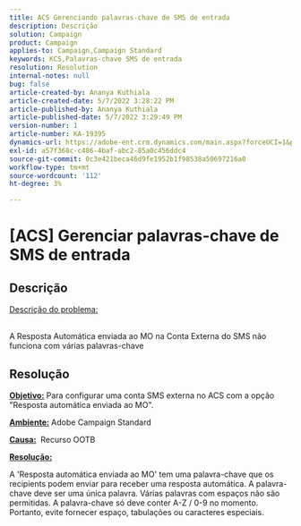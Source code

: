 ```yaml
---
title: ACS Gerenciando palavras-chave de SMS de entrada
description: Descrição
solution: Campaign
product: Campaign
applies-to: Campaign,Campaign Standard
keywords: KCS,Palavras-chave SMS de entrada
resolution: Resolution
internal-notes: null
bug: false
article-created-by: Ananya Kuthiala
article-created-date: 5/7/2022 3:28:22 PM
article-published-by: Ananya Kuthiala
article-published-date: 5/7/2022 3:29:49 PM
version-number: 1
article-number: KA-19395
dynamics-url: https://adobe-ent.crm.dynamics.com/main.aspx?forceUCI=1&pagetype=entityrecord&etn=knowledgearticle&id=db744753-1ace-ec11-a7b5-0022480a8e40
exl-id: a57f368c-c486-4baf-abc2-85a0c456ddc4
source-git-commit: 0c3e421beca46d9fe1952b1f98538a50697216a0
workflow-type: tm+mt
source-wordcount: '112'
ht-degree: 3%

---
```


# [ACS] Gerenciar palavras-chave de SMS de entrada

## Descrição

<u>Descrição do problema:</u>

<br>A Resposta Automática enviada ao MO na Conta Externa do SMS não funciona com várias palavras-chave

## Resolução


<b><u>Objetivo:</u></b> Para configurar uma conta SMS externa no ACS com a opção &quot;Resposta automática enviada ao MO&quot;.

<b><u>Ambiente:</u></b> Adobe Campaign Standard

<b><u>Causa:</u></b>  Recurso OOTB

<b><u>Resolução:</u></b>

A &#39;Resposta automática enviada ao MO&#39; tem uma palavra-chave que os recipients podem enviar para receber uma resposta automática. A palavra-chave deve ser uma única palavra. Várias palavras com espaços não são permitidas. A palavra-chave só deve conter A-Z / 0-9 no momento. Portanto, evite fornecer espaço, tabulações ou caracteres especiais.
